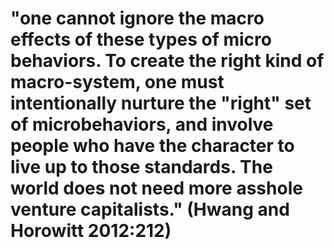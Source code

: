 # "one cannot ignore the macro effects of these types of micro behaviors. To create the right kind of macro-system, one must intentionally nurture the "right" set of microbehaviors, and involve people who have the character to live up to those standards. The world does not need more asshole venture capitalists." (Hwang and Horowitt 2012:212)